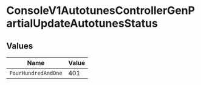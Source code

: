 # ConsoleV1AutotunesControllerGenPartialUpdateAutotunesStatus


## Values

| Name                | Value               |
| ------------------- | ------------------- |
| `FourHundredAndOne` | 401                 |